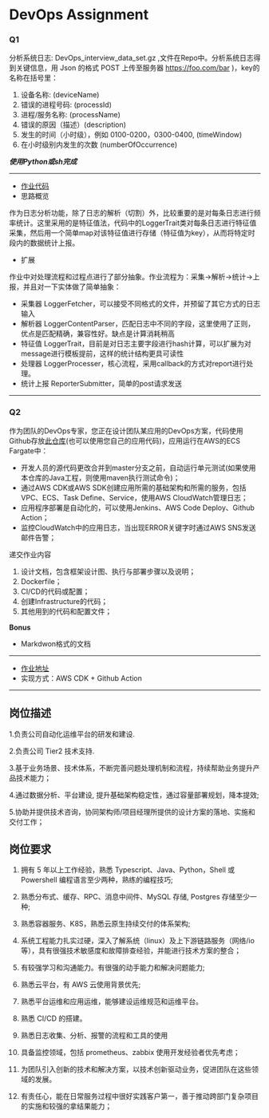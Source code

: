 # DevOps Assignment

### Q1

分析系统日志: DevOps_interview_data_set.gz ,文件在Repo中。分析系统日志得到关键信息，用 Json 的格式 POST 上传至服务器 https://foo.com/bar )，key的名称在括号里：

1. 设备名称: (deviceName)
2. 错误的进程号码: (processId)
3. 进程/服务名称: (processName)
4. 错误的原因（描述）(description)
5. 发生的时间（小时级），例如 0100-0200，0300-0400, (timeWindow)
6. 在小时级别内发生的次数 (numberOfOccurrence)

***使用Python或sh完成***

---

- [作业代码](analyse_syslog.py)
- 思路概览

作为日志分析功能，除了日志的解析（切割）外，比较重要的是对每条日志进行频率统计。这里采用的是特征值法，代码中的LoggerTrait类对每条日志进行特征值采集，然后用一个简单map对该特征值进行存储（特征值为key），从而将特定时段内的数据统计上报。
- 扩展

作业中对处理流程和过程点进行了部分抽象。作业流程为：采集->解析->统计->上报，并且对一下实体做了简单抽象：
  + 采集器 LoggerFetcher，可以接受不同格式的文件，并预留了其它方式的日志输入
  + 解析器 LoggerContentParser，匹配日志中不同的字段，这里使用了正则，优点是匹配精确，兼容性好。缺点是计算消耗稍高
  + 特征值 LoggerTrait，目前是对日志主要字段进行hash计算，可以扩展为对message进行模板提前，这样的统计结构更具可读性
  + 处理器 LoggerProcesser，核心流程，采用callback的方式对report进行处理。
  + 统计上报 ReporterSubmitter，简单的post请求发送
---

### Q2

作为团队的DevOps专家，您正在设计团队某应用的DevOps方案，代码使用Github存放[此仓库](https://github.com/goxr3plus/Simplest-Spring-Boot-Hello-World)(也可以使用您自己的应用代码)，应用运行在AWS的ECS Fargate中：

- 开发人员的源代码更改合并到master分支之前，自动运行单元测试(如果使用本仓库的Java工程，则使用maven执行测试命令)；
- 通过AWS CDK或AWS SDK创建应用所需的基础架构和所需的服务，包括VPC、ECS、Task Define、Service，使用AWS CloudWatch管理日志；
- 应用程序部署是自动化的，可以使用Jenkins、AWS Code Deploy、Github Action；
- 监控CloudWatch中的应用日志，当出现ERROR关键字时通过AWS SNS发送邮件告警；


递交作业内容

1. 设计文档，包含框架设计图、执行与部署步骤以及说明；
2. Dockerfile；
3. CI/CD的代码或配置；
4. 创建Infrastructure的代码；
5. 其他用到的代码和配置文件；

**Bonus**

- Markdwon格式的文档

---

- [作业地址](https://github.com/lfbear/Simplest-Spring-Boot-Hello-World)
- 实现方式：AWS CDK + Github Action
---

## 岗位描述

1.负责公司自动化运维平台的研发和建设.

2.负责公司 Tier2 技术支持.

3.基于业务场景、技术体系，不断完善问题处理机制和流程，持续帮助业务提升产品技术能力；

4.通过数据分析、平台建设, 提升基础架构稳定性，通过容量部署规划，降本提效;

5.协助并提供技术咨询，协同架构师/项目经理所提供的设计方案的落地、实施和交付工作；

## 岗位要求

1. 拥有 5 年以上工作经验，熟悉 Typescript、Java、Python，Shell 或 Powershell 编程语言至少两种，熟练的编程技巧;

2. 熟悉分布式、缓存、RPC、消息中间件、MySQL 存储, Postgres 存储至少一种;

3. 熟悉容器服务、K8S，熟悉云原生持续交付的体系架构;

4. 系统工程能力扎实过硬，深入了解系统（linux）及上下游链路服务（网络/io 等），具有很强技术敏感度和故障排查经验，并能进行技术方案的整合；

5. 有较强学习和沟通能力。有很强的动手能力和解决问题能力;

6. 熟悉云平台，有 AWS 云使用背景优先;

7. 熟悉平台运维和应用运维，能够建设运维规范和运维平台。

8. 熟悉 CI/CD 的搭建。

9. 熟悉日志收集、分析、报警的流程和工具的使用

10. 具备监控领域，包括 prometheus、zabbix 使用开发经验者优先考虑；

11. 为团队引入创新的技术和解决方案，以技术创新驱动业务，促进团队在这些领域的发展。

12. 有责任心，能在日常服务过程中很好实践客户第一，善于推动跨部门复杂项目的实施和较强的拿结果能力；
